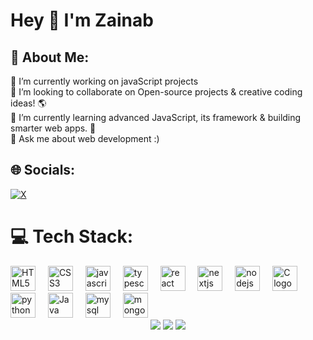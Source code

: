 <h1 align="left">Hey 👋 I'm Zainab </h1>

###

<h2 align="left">💫 About Me:</h2>

🔭 I’m currently working on javaScript projects<br>👯 I’m looking to collaborate on Open-source projects & creative coding ideas! 🌎<br>🌱 I’m currently learning advanced JavaScript, its framework & building smarter web apps. 🧠<br>💬 Ask me about web development :)


## 🌐 Socials:
[![X](https://img.shields.io/badge/X-black.svg?logo=X&logoColor=white)](https://x.com/zainabcodeplay) 

# 💻 Tech Stack:
<div align="left">
  <img src="https://cdn.jsdelivr.net/gh/devicons/devicon@latest/icons/html5/html5-original.svg" height="40" alt="HTML5 logo"/>
  <img width="12" />
  <img src="https://cdn.jsdelivr.net/gh/devicons/devicon@latest/icons/css3/css3-original.svg" height="40" alt="CSS3 logo" />
  <img width="12" />
  <img src="https://cdn.jsdelivr.net/gh/devicons/devicon/icons/javascript/javascript-original.svg" height="40" alt="javascript logo"  />
  <img width="12" />
  <img src="https://cdn.jsdelivr.net/gh/devicons/devicon/icons/typescript/typescript-original.svg" height="40" alt="typescript logo"  />
  <img width="12" />
  <img src="https://cdn.jsdelivr.net/gh/devicons/devicon/icons/react/react-original.svg" height="40" alt="react logo"  />
  <img width="12" />
  <img src="https://cdn.jsdelivr.net/gh/devicons/devicon/icons/nextjs/nextjs-original.svg" height="40" alt="nextjs logo"  />
  <img width="12" />
  <img src="https://cdn.jsdelivr.net/gh/devicons/devicon/icons/nodejs/nodejs-original.svg" height="40" alt="nodejs logo"  />
  <img width="12" />
  <img src="https://cdn.jsdelivr.net/gh/devicons/devicon@latest/icons/c/c-original.svg" height="40" alt="C logo"/>
  <img width="12" />
  <img src="https://cdn.jsdelivr.net/gh/devicons/devicon@latest/icons/python/python-original.svg" height="40" alt="python logo"/>
  <img width="12" />
  <img src="https://cdn.jsdelivr.net/gh/devicons/devicon@latest/icons/java/java-original.svg" height="40" alt="Java logo"/>
  <img width="12" />
  <img src="https://cdn.jsdelivr.net/gh/devicons/devicon@latest/icons/mysql/mysql-original-wordmark.svg" height="40" alt="mysql"/>
  <img width="12" />
  <img src="https://cdn.jsdelivr.net/gh/devicons/devicon@latest/icons/mongodb/mongodb-original-wordmark.svg" height="40" alt="mongodb logo"/>
</div>

<div align="center">

<img src="https://github-readme-stats.vercel.app/api/top-langs/?username=zainabcodeplay&theme=dark&hide_border=false&include_all_commits=false&count_private=false&layout=compact&card_width=450" />

<img src="https://github-readme-stats.vercel.app/api?username=zainabcodeplay&theme=dark&hide_border=false&include_all_commits=false&count_private=false&hide_title=true" />

<img src="https://github-readme-streak-stats.herokuapp.com/?user=zainabcodeplay&theme=dark&hide_border=false&hide_title=true" />

</div>


<!-- Proudly created with GPRM ( https://gprm.itsvg.in ) -->
